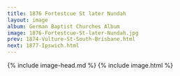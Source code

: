 ```yaml
---
title: 1876 Fortestcue St later Nundah
layout: image
album: German Baptist Churches Album
image: 1876-Fortestcue-St-later-Nundah.jpg
prev: 1874-Vulture-St-South-Brisbane.html
next: 1877-Ipswich.html
---
```

{% include image-head.md %}
{% include image.html %}